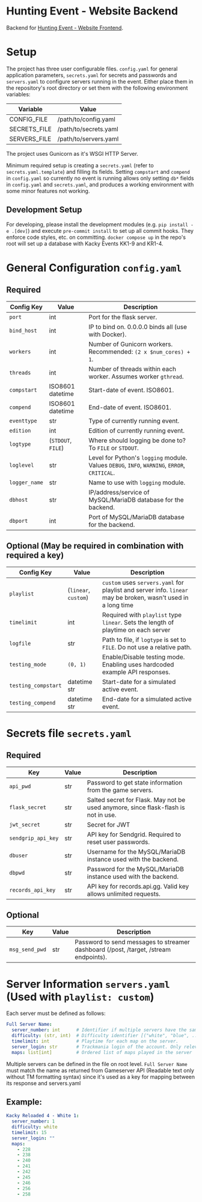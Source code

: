 # Hunting Event - Website Backend
Backend for [Hunting Event - Website Frontend](https://github.com/kacky-code/kacky-eventpage-frontend).

# Setup
The project has three user configurable files. `config.yaml` for general application parameters, `secrets.yaml` for secrets and passwords and `servers.yaml` to configure servers running in the event.
Either place them in the repository's root directory or set them with the following environment variables:

| Variable     | Value                 |
|--------------|-----------------------|
| CONFIG_FILE  | /path/to/config.yaml  |
| SECRETS_FILE | /path/to/secrets.yaml |
| SERVERS_FILE | /path/to/servers.yaml |

The project uses Gunicorn as it's WSGI HTTP Server.

Minimum required setup is creating a `secrets.yaml` (refer to `secrets.yaml.template`) and filling its fields.
Setting `compstart` and `compend` in `config.yaml` so currently no event is running allows only setting `db*` fields in `config.yaml` and `secrets.yaml`, and produces a working environment with some minor features not working.

## Development Setup
For developing, please install the development modules (e.g. ``pip install -e .[dev]``) and execute ``pre-commit install`` to set up all commit hooks. They enforce code styles, etc. on committing.
`docker compose up` in the repo's root will set up a database with Kacky Events KK1-9 and KR1-4.

# General Configuration `config.yaml`
## Required
| Config Key    | Value              | Description                                                                                  |
|---------------|--------------------|----------------------------------------------------------------------------------------------|
| `port`        | int                | Port for the flask server.                                                                   |
| `bind_host`   | int                | IP to bind on. 0.0.0.0 binds all (use with Docker).                                          |
| `workers`     | int                | Number of Gunicorn workers. Recommended: `(2 x $num_cores) + 1`.                             |
| `threads`     | int                | Number of threads within each worker. Assumes worker `gthread`.                              |
| `compstart`   | ISO8601 datetime   | Start-date of event. ISO8601.                                                                |
| `compend`     | ISO8601 datetime   | End-date of event. ISO8601.                                                                  |
| `eventtype`   | str                | Type of currently running event.                                                             |
| `edition`     | int                | Edition of currently running event.                                                          |
| `logtype`     | (`STDOUT`, `FILE`) | Where should logging be done to? To `FILE` or `STDOUT`.                                      |
| `loglevel`    | str                | Level for Python's `logging` module. Values `DEBUG`, `INFO`, `WARNING`, `ERROR`, `CRITICAL`. |
| `logger_name` | str                | Name to use with `logging` module.                                                           |
| `dbhost`      | str                | IP/address/service of MySQL/MariaDB database for the backend.                                |
| `dbport`      | int                | Port of MySQL/MariaDB database for the backend.                                              |


## Optional (May be required in combination with required a key)
| Config Key          | Value                | Description                                                                                                   |
|---------------------|----------------------|---------------------------------------------------------------------------------------------------------------|
| `playlist`          | (`linear`, `custom`) | `custom` uses `servers.yaml` for playlist and server info. `linear` may be broken, wasn't used in a long time |
| `timelimit`         | int                  | Required with `playlist` type `linear`. Sets the length of playtime on each server                            |
| `logfile`           | str                  | Path to file, if `logtype` is set to `FILE`. Do not use a relative path.                                      |
| `testing_mode`      | `(0, 1)`             | Enable/Disable testing mode. Enabling uses hardcoded example API responses.                                   |
| `testing_compstart` | datetime str         | Start-date for a simulated active event.                                                                      |
| `testing_compend`   | datetime str         | End-date for a simulated active event.                                                                        |

# Secrets file `secrets.yaml`
## Required
| Key                | Value | Description                                                                        |
|--------------------|-------|------------------------------------------------------------------------------------|
| `api_pwd`          | str   | Password to get state information from the game servers.                           |
| `flask_secret`     | str   | Salted secret for Flask. May not be used anymore, since flask-flash is not in use. |
| `jwt_secret`       | str   | Secret for JWT                                                                     |
| `sendgrip_api_key` | str   | API key for Sendgrid. Required to reset user passwords.                            |
| `dbuser`           | str   | Username for the MySQL/MariaDB instance used with the backend.                     |
| `dbpwd`            | str   | Password for the MySQL/MariaDB instance used with the backend.                     |
| `records_api_key`  | str   | API key for records.api.gg. Valid key allows unlimited requests.                   |

## Optional
| Key            | Value | Description                                                                          |
|----------------|-------|--------------------------------------------------------------------------------------|
| `msg_send_pwd` | str   | Password to send messages to streamer dashboard (/post, /target, /stream endpoints). |

# Server Information `servers.yaml` (Used with `playlist: custom`)
Each server must be defined as follows:
```yaml
Full Server Name:
  server_number: int      # Identifier if multiple servers have the same difficulty (e.g. 1 or 2 with servers "White *1*" and "White *2*")
  difficulty: (str, int)  # Difficulty identifier [("white", "blue", ...), ("easy", "medium", ...), ...]. Must match frontend.
  timelimit: int          # Playtime for each map on the server.
  server_login: str       # Trackmania login of the account. Only relevant for TMNF.
  maps: list[int]         # Ordered list of maps played in the server
```
Multiple servers can be defined in the file on root level.
`Full Server Name` must match the name as returned from Gameserver API (Readable text only without TM formatting syntax) since it's used as a key for mapping between its response and servers.yaml

## Example:
````yaml
Kacky Reloaded 4 - White 1:
  server_number: 1
  difficulty: white
  timelimit: 15
  server_login: ""
  maps:
    - 228
    - 238
    - 240
    - 241
    - 242
    - 245
    - 246
    - 256
    - 258
````
